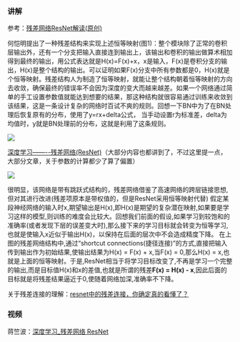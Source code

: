### 讲解

参考：[残差网络ResNet解读(原创)](https://zhuanlan.zhihu.com/p/32702162)

何恺明提出了一种残差结构来实现上述恒等映射(图1)：整个模块除了正常的卷积层输出外，还有一个分支把输入直接连到输出上，该输出和卷积的输出做算术相加得到最终的输出，用公式表达就是H(x)=F(x)+x，x是输入，F(x)是卷积分支的输出，H(x)是整个结构的输出。可以证明如果F(x)分支中所有参数都是0，H(x)就是个恒等映射。残差结构人为制造了恒等映射，就能让整个结构朝着恒等映射的方向去收敛，确保最终的错误率不会因为深度的变大而越来越差。如果一个网络通过简单的手工设置参数值就能达到想要的结果，那这种结构就很容易通过训练来收敛到该结果，这是一条设计复杂的网络时百试不爽的规则。回想一下BN中为了在BN处理后恢复原有的分布，使用了y=rx+delta公式， 当手动设置r为标准差，delta为均值时，y就是BN处理前的分布，这就是利用了这条规则。

![](https://pic3.zhimg.com/80/v2-6d080f8db3d814c41d968a054132a44e_hd.jpg)



[深度学习——--残差网络(ResNet)](https://statusrank.xyz/2018/09/03/ResNet/)（大部分内容也都讲到了，不过这里提一点，大部分文章，关于参数的计算都少了算了偏置）

![](https://img-1256179949.cos.ap-shanghai.myqcloud.com/20181228211241.png)

很明显，该网络是带有跳跃式结构的，残差网络借鉴了高速网络的跨层链接思想,但对其进行改进(残差项原本是带权值的，但是ResNet采用恒等映射代替)
假定某段神经网络的输入时x,期望输出是H(x),即H(x)是期望的复杂潜在映射,如果要是学习这样的模型,则训练的难度会比较大。回想我们前面的假设,如果学习到较饱和的准确率(或者发现下层的误差变大时),那么接下来的学习目标就会转变为恒等学习,也就是使输入x近似于输出H(x)，以保持在后面的层次中不会造成精度下降。
在上图的残差网络结构中,通过“shortcut connections(捷径连接)”的方式,直接把输入传到输出作为初始结果,使输出结果为H(x) = F(x) + x,当F(x) = 0,那么H(x) = x,也就是上面的恒等映射。于是,ResNet相当于将学习目标改变了,不再是学习一个完整的输出,而是目标值H(x)和x的差值,也就是所谓的残差**F(x) = H(x) - x**,因此后面的目标就是将残差结果逼近于0,使随着网络加深,准确率不下降。

关于残差连接的理解：[resnet中的残差连接，你确定真的看懂了？](https://zhuanlan.zhihu.com/p/42833949)

### 视频

蒋竺波：[深度学习_残差网络 ResNet](http://i.youku.com/i/UNTU0NjkwNTQyNA==)







